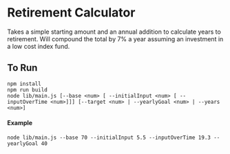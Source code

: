 # Retirement Calculator

Takes a simple starting amount and an annual addition to calculate years to retirement.
Will compound the total by 7% a year assuming an investment in a low cost index fund.

## To Run

```
npm install
npm run build
node lib/main.js [--base <num> [ --initialInput <num> [ --inputOverTime <num>]]] [--target <num> | --yearlyGoal <num> | --years <num>]
```

#### Example

```
node lib/main.js --base 70 --initialInput 5.5 --inputOverTime 19.3 --yearlyGoal 40
```
